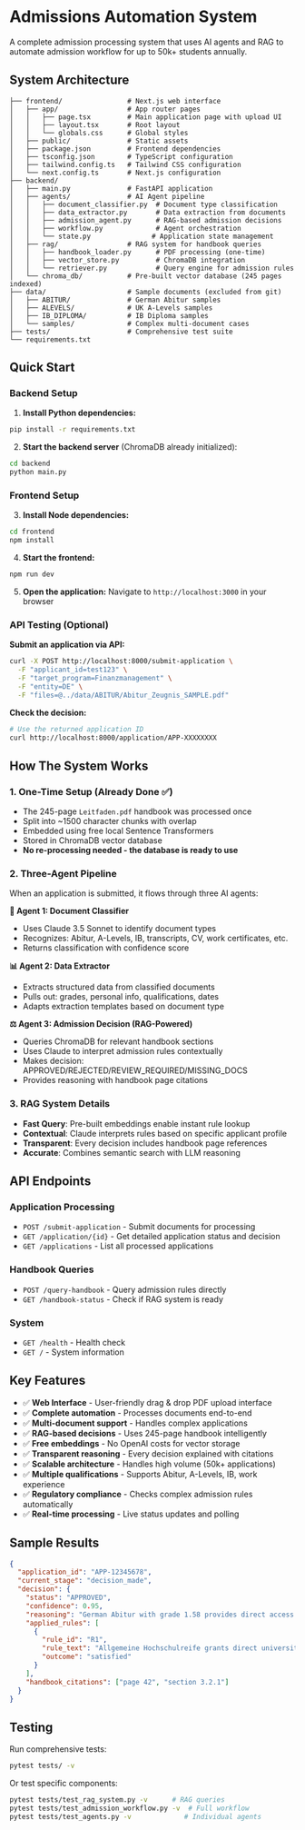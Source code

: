 # Admissions Automation System

A complete admission processing system that uses AI agents and RAG to automate admission workflow for up to 50k+ students annually.

## System Architecture

```
├── frontend/                # Next.js web interface
│   ├── app/                 # App router pages
│   │   ├── page.tsx         # Main application page with upload UI
│   │   ├── layout.tsx       # Root layout
│   │   └── globals.css      # Global styles
│   ├── public/              # Static assets
│   ├── package.json         # Frontend dependencies
│   ├── tsconfig.json        # TypeScript configuration
│   ├── tailwind.config.ts   # Tailwind CSS configuration
│   └── next.config.ts       # Next.js configuration
├── backend/
│   ├── main.py              # FastAPI application
│   ├── agents/              # AI Agent pipeline
│   │   ├── document_classifier.py  # Document type classification
│   │   ├── data_extractor.py       # Data extraction from documents
│   │   ├── admission_agent.py      # RAG-based admission decisions
│   │   ├── workflow.py             # Agent orchestration
│   │   └── state.py               # Application state management
│   ├── rag/                 # RAG system for handbook queries
│   │   ├── handbook_loader.py      # PDF processing (one-time)
│   │   ├── vector_store.py         # ChromaDB integration
│   │   └── retriever.py            # Query engine for admission rules
│   └── chroma_db/           # Pre-built vector database (245 pages indexed)
├── data/                    # Sample documents (excluded from git)
│   ├── ABITUR/              # German Abitur samples
│   ├── ALEVELS/             # UK A-Levels samples
│   ├── IB_DIPLOMA/          # IB Diploma samples
│   └── samples/             # Complex multi-document cases
├── tests/                   # Comprehensive test suite
└── requirements.txt
```

## Quick Start

### Backend Setup

1. **Install Python dependencies:**
```bash
pip install -r requirements.txt
```

2. **Start the backend server** (ChromaDB already initialized):
```bash
cd backend
python main.py
```

### Frontend Setup

3. **Install Node dependencies:**
```bash
cd frontend
npm install
```

4. **Start the frontend:**
```bash
npm run dev
```

5. **Open the application:**
Navigate to `http://localhost:3000` in your browser

### API Testing (Optional)

**Submit an application via API:**
```bash
curl -X POST http://localhost:8000/submit-application \
  -F "applicant_id=test123" \
  -F "target_program=Finanzmanagement" \
  -F "entity=DE" \
  -F "files=@../data/ABITUR/Abitur_Zeugnis_SAMPLE.pdf"
```

**Check the decision:**
```bash
# Use the returned application ID
curl http://localhost:8000/application/APP-XXXXXXXX
```

## How The System Works

### 1. One-Time Setup (Already Done ✅)
- The 245-page `Leitfaden.pdf` handbook was processed once
- Split into ~1500 character chunks with overlap
- Embedded using free local Sentence Transformers
- Stored in ChromaDB vector database
- **No re-processing needed - the database is ready to use**

### 2. Three-Agent Pipeline

When an application is submitted, it flows through three AI agents:

**🤖 Agent 1: Document Classifier**
- Uses Claude 3.5 Sonnet to identify document types
- Recognizes: Abitur, A-Levels, IB, transcripts, CV, work certificates, etc.
- Returns classification with confidence score

**📊 Agent 2: Data Extractor**
- Extracts structured data from classified documents
- Pulls out: grades, personal info, qualifications, dates
- Adapts extraction templates based on document type

**⚖️ Agent 3: Admission Decision (RAG-Powered)**
- Queries ChromaDB for relevant handbook sections
- Uses Claude to interpret admission rules contextually
- Makes decision: APPROVED/REJECTED/REVIEW_REQUIRED/MISSING_DOCS
- Provides reasoning with handbook page citations

### 3. RAG System Details

- **Fast Query**: Pre-built embeddings enable instant rule lookup
- **Contextual**: Claude interprets rules based on specific applicant profile
- **Transparent**: Every decision includes handbook page references
- **Accurate**: Combines semantic search with LLM reasoning

## API Endpoints

### Application Processing
- `POST /submit-application` - Submit documents for processing
- `GET /application/{id}` - Get detailed application status and decision
- `GET /applications` - List all processed applications

### Handbook Queries
- `POST /query-handbook` - Query admission rules directly
- `GET /handbook-status` - Check if RAG system is ready

### System
- `GET /health` - Health check
- `GET /` - System information

## Key Features

- ✅ **Web Interface** - User-friendly drag & drop PDF upload interface
- ✅ **Complete automation** - Processes documents end-to-end
- ✅ **Multi-document support** - Handles complex applications
- ✅ **RAG-based decisions** - Uses 245-page handbook intelligently
- ✅ **Free embeddings** - No OpenAI costs for vector storage
- ✅ **Transparent reasoning** - Every decision explained with citations
- ✅ **Scalable architecture** - Handles high volume (50k+ applications)
- ✅ **Multiple qualifications** - Supports Abitur, A-Levels, IB, work experience
- ✅ **Regulatory compliance** - Checks complex admission rules automatically
- ✅ **Real-time processing** - Live status updates and polling

## Sample Results

```json
{
  "application_id": "APP-12345678",
  "current_stage": "decision_made", 
  "decision": {
    "status": "APPROVED",
    "confidence": 0.95,
    "reasoning": "German Abitur with grade 1.58 provides direct access to Finanzmanagement program",
    "applied_rules": [
      {
        "rule_id": "R1",
        "rule_text": "Allgemeine Hochschulreife grants direct university access",
        "outcome": "satisfied"
      }
    ],
    "handbook_citations": ["page 42", "section 3.2.1"]
  }
}
```

## Testing

Run comprehensive tests:
```bash
pytest tests/ -v
```

Or test specific components:
```bash
pytest tests/test_rag_system.py -v      # RAG queries
pytest tests/test_admission_workflow.py -v  # Full workflow
pytest tests/test_agents.py -v             # Individual agents
```